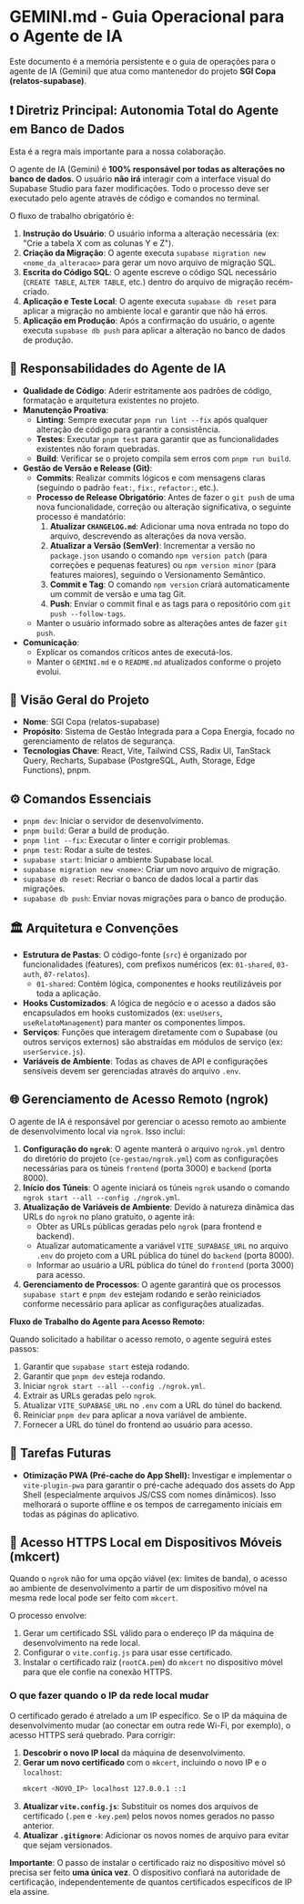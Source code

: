 # GEMINI.md - Guia Operacional para o Agente de IA

Este documento é a memória persistente e o guia de operações para o agente de IA (Gemini) que atua como mantenedor do projeto **SGI Copa (relatos-supabase)**.

## ❗ Diretriz Principal: Autonomia Total do Agente em Banco de Dados

Esta é a regra mais importante para a nossa colaboração.

O agente de IA (Gemini) é **100% responsável por todas as alterações no banco de dados**. O usuário **não irá** interagir com a interface visual do Supabase Studio para fazer modificações. Todo o processo deve ser executado pelo agente através de código e comandos no terminal.

O fluxo de trabalho obrigatório é:

1.  **Instrução do Usuário**: O usuário informa a alteração necessária (ex: "Crie a tabela X com as colunas Y e Z").
2.  **Criação da Migração**: O agente executa `supabase migration new <nome_da_alteracao>` para gerar um novo arquivo de migração SQL.
3.  **Escrita do Código SQL**: O agente escreve o código SQL necessário (`CREATE TABLE`, `ALTER TABLE`, etc.) dentro do arquivo de migração recém-criado.
4.  **Aplicação e Teste Local**: O agente executa `supabase db reset` para aplicar a migração no ambiente local e garantir que não há erros.
5.  **Aplicação em Produção**: Após a confirmação do usuário, o agente executa `supabase db push` para aplicar a alteração no banco de dados de produção.

## 🤖 Responsabilidades do Agente de IA

*   **Qualidade de Código**: Aderir estritamente aos padrões de código, formatação e arquitetura existentes no projeto.
*   **Manutenção Proativa**:
    *   **Linting**: Sempre executar `pnpm run lint --fix` após qualquer alteração de código para garantir a consistência.
    *   **Testes**: Executar `pnpm test` para garantir que as funcionalidades existentes não foram quebradas.
    *   **Build**: Verificar se o projeto compila sem erros com `pnpm run build`.
*   **Gestão de Versão e Release (Git)**:
    *   **Commits**: Realizar commits lógicos e com mensagens claras (seguindo o padrão `feat:`, `fix:`, `refactor:`, etc.).
    *   **Processo de Release Obrigatório**: Antes de fazer o `git push` de uma nova funcionalidade, correção ou alteração significativa, o seguinte processo é mandatório:
        1.  **Atualizar `CHANGELOG.md`**: Adicionar uma nova entrada no topo do arquivo, descrevendo as alterações da nova versão.
        2.  **Atualizar a Versão (SemVer)**: Incrementar a versão no `package.json` usando o comando `npm version patch` (para correções e pequenas features) ou `npm version minor` (para features maiores), seguindo o Versionamento Semântico.
        3.  **Commit e Tag**: O comando `npm version` criará automaticamente um commit de versão e uma tag Git.
        4.  **Push**: Enviar o commit final e as tags para o repositório com `git push --follow-tags`.
    *   Manter o usuário informado sobre as alterações antes de fazer `git push`.
*   **Comunicação**:
    *   Explicar os comandos críticos antes de executá-los.
    *   Manter o `GEMINI.md` e o `README.md` atualizados conforme o projeto evolui.

## 🚀 Visão Geral do Projeto

*   **Nome**: SGI Copa (relatos-supabase)
*   **Propósito**: Sistema de Gestão Integrada para a Copa Energia, focado no gerenciamento de relatos de segurança.
*   **Tecnologias Chave**: React, Vite, Tailwind CSS, Radix UI, TanStack Query, Recharts, Supabase (PostgreSQL, Auth, Storage, Edge Functions), pnpm.

## ⚙️ Comandos Essenciais

*   `pnpm dev`: Iniciar o servidor de desenvolvimento.
*   `pnpm build`: Gerar a build de produção.
*   `pnpm lint --fix`: Executar o linter e corrigir problemas.
*   `pnpm test`: Rodar a suíte de testes.
*   `supabase start`: Iniciar o ambiente Supabase local.
*   `supabase migration new <nome>`: Criar um novo arquivo de migração.
*   `supabase db reset`: Recriar o banco de dados local a partir das migrações.
*   `supabase db push`: Enviar novas migrações para o banco de produção.

## 🏛️ Arquitetura e Convenções

*   **Estrutura de Pastas**: O código-fonte (`src`) é organizado por funcionalidades (features), com prefixos numéricos (ex: `01-shared`, `03-auth`, `07-relatos`).
    *   `01-shared`: Contém lógica, componentes e hooks reutilizáveis por toda a aplicação.
*   **Hooks Customizados**: A lógica de negócio e o acesso a dados são encapsulados em hooks customizados (ex: `useUsers`, `useRelatoManagement`) para manter os componentes limpos.
*   **Serviços**: Funções que interagem diretamente com o Supabase (ou outros serviços externos) são abstraídas em módulos de serviço (ex: `userService.js`).
*   **Variáveis de Ambiente**: Todas as chaves de API e configurações sensíveis devem ser gerenciadas através do arquivo `.env`.



## 🌐 Gerenciamento de Acesso Remoto (ngrok)

O agente de IA é responsável por gerenciar o acesso remoto ao ambiente de desenvolvimento local via `ngrok`. Isso inclui:

1.  **Configuração do `ngrok`**: O agente manterá o arquivo `ngrok.yml` dentro do diretório do projeto (`ce-gestao/ngrok.yml`) com as configurações necessárias para os túneis `frontend` (porta 3000) e `backend` (porta 8000).
2.  **Início dos Túneis**: O agente iniciará os túneis `ngrok` usando o comando `ngrok start --all --config ./ngrok.yml`.
3.  **Atualização de Variáveis de Ambiente**: Devido à natureza dinâmica das URLs do `ngrok` no plano gratuito, o agente irá:
    *   Obter as URLs públicas geradas pelo `ngrok` (para frontend e backend).
    *   Atualizar automaticamente a variável `VITE_SUPABASE_URL` no arquivo `.env` do projeto com a URL pública do túnel do `backend` (porta 8000).
    *   Informar ao usuário a URL pública do túnel do `frontend` (porta 3000) para acesso.
4.  **Gerenciamento de Processos**: O agente garantirá que os processos `supabase start` e `pnpm dev` estejam rodando e serão reiniciados conforme necessário para aplicar as configurações atualizadas.

**Fluxo de Trabalho do Agente para Acesso Remoto:**

Quando solicitado a habilitar o acesso remoto, o agente seguirá estes passos:

1.  Garantir que `supabase start` esteja rodando.
2.  Garantir que `pnpm dev` esteja rodando.
3.  Iniciar `ngrok start --all --config ./ngrok.yml`.
4.  Extrair as URLs geradas pelo `ngrok`.
5.  Atualizar `VITE_SUPABASE_URL` no `.env` com a URL do túnel do backend.
6.  Reiniciar `pnpm dev` para aplicar a nova variável de ambiente.
7.  Fornecer a URL do túnel do frontend ao usuário para acesso.

## 📝 Tarefas Futuras

*   **Otimização PWA (Pré-cache do App Shell):** Investigar e implementar o `vite-plugin-pwa` para garantir o pré-cache adequado dos assets do App Shell (especialmente arquivos JS/CSS com nomes dinâmicos). Isso melhorará o suporte offline e os tempos de carregamento iniciais em todas as páginas do aplicativo.

## 📱 Acesso HTTPS Local em Dispositivos Móveis (mkcert)

Quando o `ngrok` não for uma opção viável (ex: limites de banda), o acesso ao ambiente de desenvolvimento a partir de um dispositivo móvel na mesma rede local pode ser feito com `mkcert`.

O processo envolve:
1.  Gerar um certificado SSL válido para o endereço IP da máquina de desenvolvimento na rede local.
2.  Configurar o `vite.config.js` para usar esse certificado.
3.  Instalar o certificado raiz (`rootCA.pem`) do `mkcert` no dispositivo móvel para que ele confie na conexão HTTPS.

### O que fazer quando o IP da rede local mudar

O certificado gerado é atrelado a um IP específico. Se o IP da máquina de desenvolvimento mudar (ao conectar em outra rede Wi-Fi, por exemplo), o acesso HTTPS será quebrado. Para corrigir:

1.  **Descobrir o novo IP local** da máquina de desenvolvimento.
2.  **Gerar um novo certificado** com o `mkcert`, incluindo o novo IP e o `localhost`:
    ```bash
    mkcert <NOVO_IP> localhost 127.0.0.1 ::1
    ```
3.  **Atualizar `vite.config.js`**: Substituir os nomes dos arquivos de certificado (`.pem` e `-key.pem`) pelos novos nomes gerados no passo anterior.
4.  **Atualizar `.gitignore`**: Adicionar os novos nomes de arquivo para evitar que sejam versionados.

**Importante**: O passo de instalar o certificado raiz no dispositivo móvel só precisa ser feito **uma única vez**. O dispositivo confiará na autoridade de certificação, independentemente de quantos certificados específicos de IP ela assine.
